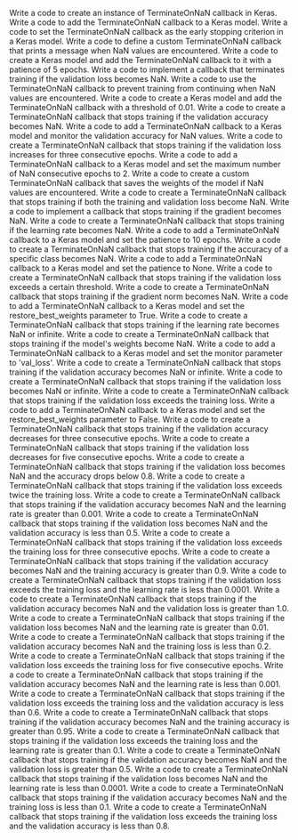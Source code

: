 Write a code to create an instance of TerminateOnNaN callback in Keras.
Write a code to add the TerminateOnNaN callback to a Keras model.
Write a code to set the TerminateOnNaN callback as the early stopping criterion in a Keras model.
Write a code to define a custom TerminateOnNaN callback that prints a message when NaN values are encountered.
Write a code to create a Keras model and add the TerminateOnNaN callback to it with a patience of 5 epochs.
Write a code to implement a callback that terminates training if the validation loss becomes NaN.
Write a code to use the TerminateOnNaN callback to prevent training from continuing when NaN values are encountered.
Write a code to create a Keras model and add the TerminateOnNaN callback with a threshold of 0.01.
Write a code to create a TerminateOnNaN callback that stops training if the validation accuracy becomes NaN.
Write a code to add a TerminateOnNaN callback to a Keras model and monitor the validation accuracy for NaN values.
Write a code to create a TerminateOnNaN callback that stops training if the validation loss increases for three consecutive epochs.
Write a code to add a TerminateOnNaN callback to a Keras model and set the maximum number of NaN consecutive epochs to 2.
Write a code to create a custom TerminateOnNaN callback that saves the weights of the model if NaN values are encountered.
Write a code to create a TerminateOnNaN callback that stops training if both the training and validation loss become NaN.
Write a code to implement a callback that stops training if the gradient becomes NaN.
Write a code to create a TerminateOnNaN callback that stops training if the learning rate becomes NaN.
Write a code to add a TerminateOnNaN callback to a Keras model and set the patience to 10 epochs.
Write a code to create a TerminateOnNaN callback that stops training if the accuracy of a specific class becomes NaN.
Write a code to add a TerminateOnNaN callback to a Keras model and set the patience to None.
Write a code to create a TerminateOnNaN callback that stops training if the validation loss exceeds a certain threshold.
Write a code to create a TerminateOnNaN callback that stops training if the gradient norm becomes NaN.
Write a code to add a TerminateOnNaN callback to a Keras model and set the restore_best_weights parameter to True.
Write a code to create a TerminateOnNaN callback that stops training if the learning rate becomes NaN or infinite.
Write a code to create a TerminateOnNaN callback that stops training if the model's weights become NaN.
Write a code to add a TerminateOnNaN callback to a Keras model and set the monitor parameter to 'val_loss'.
Write a code to create a TerminateOnNaN callback that stops training if the validation accuracy becomes NaN or infinite.
Write a code to create a TerminateOnNaN callback that stops training if the validation loss becomes NaN or infinite.
Write a code to create a TerminateOnNaN callback that stops training if the validation loss exceeds the training loss.
Write a code to add a TerminateOnNaN callback to a Keras model and set the restore_best_weights parameter to False.
Write a code to create a TerminateOnNaN callback that stops training if the validation accuracy decreases for three consecutive epochs.
Write a code to create a TerminateOnNaN callback that stops training if the validation loss decreases for five consecutive epochs.
Write a code to create a TerminateOnNaN callback that stops training if the validation loss becomes NaN and the accuracy drops below 0.8.
Write a code to create a TerminateOnNaN callback that stops training if the validation loss exceeds twice the training loss.
Write a code to create a TerminateOnNaN callback that stops training if the validation accuracy becomes NaN and the learning rate is greater than 0.001.
Write a code to create a TerminateOnNaN callback that stops training if the validation loss becomes NaN and the validation accuracy is less than 0.5.
Write a code to create a TerminateOnNaN callback that stops training if the validation loss exceeds the training loss for three consecutive epochs.
Write a code to create a TerminateOnNaN callback that stops training if the validation accuracy becomes NaN and the training accuracy is greater than 0.9.
Write a code to create a TerminateOnNaN callback that stops training if the validation loss exceeds the training loss and the learning rate is less than 0.0001.
Write a code to create a TerminateOnNaN callback that stops training if the validation accuracy becomes NaN and the validation loss is greater than 1.0.
Write a code to create a TerminateOnNaN callback that stops training if the validation loss becomes NaN and the learning rate is greater than 0.01.
Write a code to create a TerminateOnNaN callback that stops training if the validation accuracy becomes NaN and the training loss is less than 0.2.
Write a code to create a TerminateOnNaN callback that stops training if the validation loss exceeds the training loss for five consecutive epochs.
Write a code to create a TerminateOnNaN callback that stops training if the validation accuracy becomes NaN and the learning rate is less than 0.001.
Write a code to create a TerminateOnNaN callback that stops training if the validation loss exceeds the training loss and the validation accuracy is less than 0.6.
Write a code to create a TerminateOnNaN callback that stops training if the validation accuracy becomes NaN and the training accuracy is greater than 0.95.
Write a code to create a TerminateOnNaN callback that stops training if the validation loss exceeds the training loss and the learning rate is greater than 0.1.
Write a code to create a TerminateOnNaN callback that stops training if the validation accuracy becomes NaN and the validation loss is greater than 0.5.
Write a code to create a TerminateOnNaN callback that stops training if the validation loss becomes NaN and the learning rate is less than 0.0001.
Write a code to create a TerminateOnNaN callback that stops training if the validation accuracy becomes NaN and the training loss is less than 0.1.
Write a code to create a TerminateOnNaN callback that stops training if the validation loss exceeds the training loss and the validation accuracy is less than 0.8.